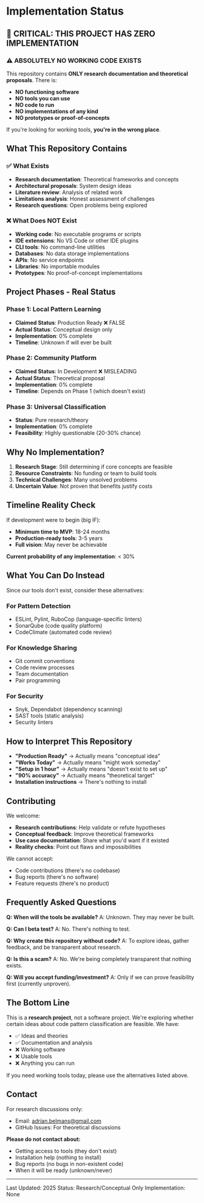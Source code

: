 # Implementation Status

## 🔴 CRITICAL: THIS PROJECT HAS ZERO IMPLEMENTATION

### ⚠️ ABSOLUTELY NO WORKING CODE EXISTS

This repository contains **ONLY research documentation and theoretical proposals**. There is:
- **NO functioning software**
- **NO tools you can use**
- **NO code to run**
- **NO implementations of any kind**
- **NO prototypes or proof-of-concepts**

If you're looking for working tools, **you're in the wrong place**.

## What This Repository Contains

### ✅ What Exists
- **Research documentation**: Theoretical frameworks and concepts
- **Architectural proposals**: System design ideas
- **Literature review**: Analysis of related work
- **Limitations analysis**: Honest assessment of challenges
- **Research questions**: Open problems being explored

### ❌ What Does NOT Exist
- **Working code**: No executable programs or scripts
- **IDE extensions**: No VS Code or other IDE plugins
- **CLI tools**: No command-line utilities
- **Databases**: No data storage implementations
- **APIs**: No service endpoints
- **Libraries**: No importable modules
- **Prototypes**: No proof-of-concept implementations

## Project Phases - Real Status

### Phase 1: Local Pattern Learning
- **Claimed Status**: Production Ready ❌ FALSE
- **Actual Status**: Conceptual design only
- **Implementation**: 0% complete
- **Timeline**: Unknown if will ever be built

### Phase 2: Community Platform
- **Claimed Status**: In Development ❌ MISLEADING
- **Actual Status**: Theoretical proposal
- **Implementation**: 0% complete
- **Timeline**: Depends on Phase 1 (which doesn't exist)

### Phase 3: Universal Classification
- **Status**: Pure research/theory
- **Implementation**: 0% complete
- **Feasibility**: Highly questionable (20-30% chance)

## Why No Implementation?

1. **Research Stage**: Still determining if core concepts are feasible
2. **Resource Constraints**: No funding or team to build tools
3. **Technical Challenges**: Many unsolved problems
4. **Uncertain Value**: Not proven that benefits justify costs

## Timeline Reality Check

If development were to begin (big IF):
- **Minimum time to MVP**: 18-24 months
- **Production-ready tools**: 3-5 years
- **Full vision**: May never be achievable

**Current probability of any implementation**: < 30%

## What You Can Do Instead

Since our tools don't exist, consider these alternatives:

### For Pattern Detection
- ESLint, Pylint, RuboCop (language-specific linters)
- SonarQube (code quality platform)
- CodeClimate (automated code review)

### For Knowledge Sharing
- Git commit conventions
- Code review processes
- Team documentation
- Pair programming

### For Security
- Snyk, Dependabot (dependency scanning)
- SAST tools (static analysis)
- Security linters

## How to Interpret This Repository

- **"Production Ready"** → Actually means "conceptual idea"
- **"Works Today"** → Actually means "might work someday"
- **"Setup in 1 hour"** → Actually means "doesn't exist to set up"
- **"90% accuracy"** → Actually means "theoretical target"
- **Installation instructions** → There's nothing to install

## Contributing

We welcome:
- **Research contributions**: Help validate or refute hypotheses
- **Conceptual feedback**: Improve theoretical frameworks
- **Use case documentation**: Share what you'd want if it existed
- **Reality checks**: Point out flaws and impossibilities

We cannot accept:
- Code contributions (there's no codebase)
- Bug reports (there's no software)
- Feature requests (there's no product)

## Frequently Asked Questions

**Q: When will the tools be available?**
A: Unknown. They may never be built.

**Q: Can I beta test?**
A: No. There's nothing to test.

**Q: Why create this repository without code?**
A: To explore ideas, gather feedback, and be transparent about research.

**Q: Is this a scam?**
A: No. We're being completely transparent that nothing exists.

**Q: Will you accept funding/investment?**
A: Only if we can prove feasibility first (currently unproven).

## The Bottom Line

This is a **research project**, not a software project. We're exploring whether certain ideas about code pattern classification are feasible. We have:

- ✅ Ideas and theories
- ✅ Documentation and analysis
- ❌ Working software
- ❌ Usable tools
- ❌ Anything you can run

If you need working tools today, please use the alternatives listed above.

## Contact

For research discussions only:
- Email: adrian.belmans@gmail.com
- GitHub Issues: For theoretical discussions

**Please do not contact about:**
- Getting access to tools (they don't exist)
- Installation help (nothing to install)
- Bug reports (no bugs in non-existent code)
- When it will be ready (unknown/never)

---

Last Updated: 2025
Status: Research/Conceptual Only
Implementation: None